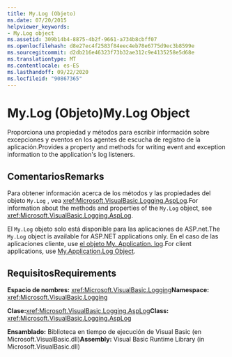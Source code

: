 ```yaml
---
title: My.Log (Objeto)
ms.date: 07/20/2015
helpviewer_keywords:
- My.Log object
ms.assetid: 309b14b4-8875-4b2f-9661-a734b8cbff07
ms.openlocfilehash: d8e27ec4f2583f84eec4eb78e6775d9ec3b8599e
ms.sourcegitcommit: d2db216e46323f73b32ae312c9e4135258e5d68e
ms.translationtype: MT
ms.contentlocale: es-ES
ms.lasthandoff: 09/22/2020
ms.locfileid: "90867365"
---
```

# <a name="mylog-object"></a><span data-ttu-id="491b9-102">My.Log (Objeto)</span><span class="sxs-lookup"><span data-stu-id="491b9-102">My.Log Object</span></span>

<span data-ttu-id="491b9-103">Proporciona una propiedad y métodos para escribir información sobre excepciones y eventos en los agentes de escucha de registro de la aplicación.</span><span class="sxs-lookup"><span data-stu-id="491b9-103">Provides a property and methods for writing event and exception information to the application's log listeners.</span></span>  
  
## <a name="remarks"></a><span data-ttu-id="491b9-104">Comentarios</span><span class="sxs-lookup"><span data-stu-id="491b9-104">Remarks</span></span>  

 <span data-ttu-id="491b9-105">Para obtener información acerca de los métodos y las propiedades del objeto `My.Log` , vea <xref:Microsoft.VisualBasic.Logging.AspLog>.</span><span class="sxs-lookup"><span data-stu-id="491b9-105">For information about the methods and properties of the `My.Log` object, see <xref:Microsoft.VisualBasic.Logging.AspLog>.</span></span>  
  
 <span data-ttu-id="491b9-106">El `My.Log` objeto solo está disponible para las aplicaciones de ASP.net.</span><span class="sxs-lookup"><span data-stu-id="491b9-106">The `My.Log` object is available for ASP.NET applications only.</span></span> <span data-ttu-id="491b9-107">En el caso de las aplicaciones cliente, use [el objeto My. Application. log](my-application-log-object.md).</span><span class="sxs-lookup"><span data-stu-id="491b9-107">For client applications, use [My.Application.Log Object](my-application-log-object.md).</span></span>  
  
## <a name="requirements"></a><span data-ttu-id="491b9-108">Requisitos</span><span class="sxs-lookup"><span data-stu-id="491b9-108">Requirements</span></span>  

 <span data-ttu-id="491b9-109">**Espacio de nombres:** <xref:Microsoft.VisualBasic.Logging></span><span class="sxs-lookup"><span data-stu-id="491b9-109">**Namespace:** <xref:Microsoft.VisualBasic.Logging></span></span>  
  
 <span data-ttu-id="491b9-110">**Clase:**<xref:Microsoft.VisualBasic.Logging.AspLog></span><span class="sxs-lookup"><span data-stu-id="491b9-110">**Class:** <xref:Microsoft.VisualBasic.Logging.AspLog></span></span>  
  
 <span data-ttu-id="491b9-111">**Ensamblado:** Biblioteca en tiempo de ejecución de Visual Basic (en Microsoft.VisualBasic.dll)</span><span class="sxs-lookup"><span data-stu-id="491b9-111">**Assembly:** Visual Basic Runtime Library (in Microsoft.VisualBasic.dll)</span></span>
